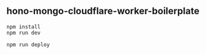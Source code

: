 ## hono-mongo-cloudflare-worker-boilerplate

```
npm install
npm run dev
```

```
npm run deploy
```
